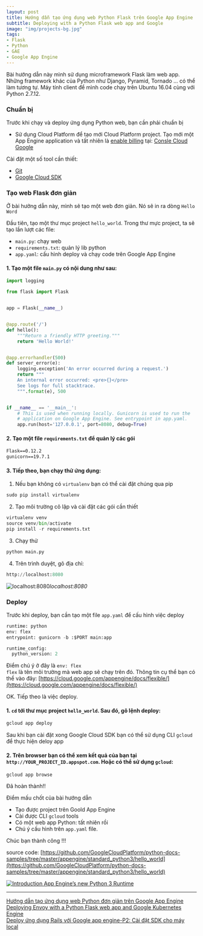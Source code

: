 ```yaml
---
layout: post
title: Hướng dẫn tạo ứng dụng web Python Flask trên Google App Engine
subtitle: Deploying with a Python Flask web app and Google
image: "img/projects-bg.jpg"
tags:
- Flask
- Python
- GAE
- Google App Engine
---
```


Bài hướng dẫn này mình sử dụng microframework Flask làm web app. Những framework khác của Python như Django, Pyramid, Tornado ... có thể làm tương tự. Máy tính client để mình code chạy trên Ubuntu 16.04 cùng với Python 2.7.12.

### Chuẩn bị

Trước khi chạy và deploy ứng dụng Python web, bạn cần phải chuẩn bị

- Sử dụng Cloud Platform để tạo mới Cloud Platform project. Tạo mới một App Engine application và tất nhiên là [enable billing](https://cloud.google.com/billing/docs/how-to/modify-project) tại: [Consle Cloud Google](https://console.cloud.google.com/appengine)

Cài đặt một số tool cần thiết:
- [Git](https://git-scm.com)
- [Google Cloud SDK](https://cloud.google.com/sdk/docs/)


### Tạo web Flask đơn giản

Ở bài hưởng dẫn này, mình sẽ tạo một web đơn giản. Nó sẽ in ra dòng `Hello Word`

Đầu tiên, tạo một thư mục project `hello_world`. Trong thư mực project, ta sẽ tạo lần lượt các file:
- `main.py`: chạy web
- `requirements.txt`: quản lý lib python
- `app.yaml`: cấu hình deploy và chạy code trên Google App Engine

#### 1. Tạo một file `main.py` có nội dung như sau:
```python
import logging

from flask import Flask


app = Flask(__name__)


@app.route('/')
def hello():
    """Return a friendly HTTP greeting."""
    return 'Hello World!'


@app.errorhandler(500)
def server_error(e):
    logging.exception('An error occurred during a request.')
    return """
    An internal error occurred: <pre>{}</pre>
    See logs for full stacktrace.
    """.format(e), 500


if __name__ == '__main__':
    # This is used when running locally. Gunicorn is used to run the
    # application on Google App Engine. See entrypoint in app.yaml.
    app.run(host='127.0.0.1', port=8080, debug=True)
```

#### 2. Tạo một file `requirements.txt` để quản lý các gói
```txt
Flask==0.12.2
gunicorn==19.7.1
```

#### 3. Tiếp theo, bạn chạy thử ứng dụng:

1. Nếu bạn không có `virtualenv` bạn có thể cài đặt chúng qua pip
```python
sudo pip install virtualenv
```

2. Tạo môi trường cô lập và cài đặt các gói cần thiết
```python
virtualenv venv
source venv/bin/activate
pip install -r requirements.txt
```

3. Chạy thử
```python
python main.py
```

4. Trên trình duyệt, gõ địa chỉ:
```python
http://localhost:8080
```

![localhost:8080](https://boxxv.github.io/img/posts/d2565015-fab5-4302-8879-a274c7ee7318.png "localhost")_localhost:8080_

### Deploy
Trước khi deploy, bạn cần tạo một file `app.yaml` để cấu hình việc deploy
```python
runtime: python
env: flex
entrypoint: gunicorn -b :$PORT main:app

runtime_config:
  python_version: 2
```

Điểm chú ý ở đây là `env: flex`  
`flex` là tên môi trường mà web app sẽ chạy trên đó. Thông tin cụ thể bạn có thể vào đây: [https://cloud.google.com/appengine/docs/flexible/](https://cloud.google.com/appengine/docs/flexible/)

OK. Tiếp theo là việc deploy.

#### 1. `cd` tới thư mục project `hello_world`. Sau đó, gõ lệnh deploy:
```bat
gcloud app deploy
```

Sau khi bạn cài đặt xong Google Cloud SDK bạn có thể sử dụng CLI `gcloud` để thực hiện deloy app

#### 2. Trên browser bạn có thể xem kết quả của bạn tại `http://YOUR_PROJECT_ID.appspot.com`. Hoặc có thể sử dụng `gcloud`:
```bat
gcloud app browse
```

Đã hoàn thành!!

Điểm mấu chốt của bài hướng dẫn
- Tạo được project trên Goold App Engine
- Cài được CLI `gcloud` tools
- Có một web app Python: tất nhiên rồi
- Chú ý cấu hình trên `app.yaml` file.

Chúc bạn thành công !!!

source code: [https://github.com/GoogleCloudPlatform/python-docs-samples/tree/master/appengine/standard_python3/hello_world](https://github.com/GoogleCloudPlatform/python-docs-samples/tree/master/appengine/standard_python3/hello_world)

[![Introduction App Engine’s new Python 3 Runtime](https://img.youtube.com/vi/qeSpDwA2qcU/0.jpg)](https://www.youtube.com/watch?v=qeSpDwA2qcU)

-----
[Hướng dẫn tạo ứng dụng web Python đơn giản trên Google App Engine](https://viblo.asia/p/huong-dan-tao-ung-dung-web-python-don-gian-tren-google-app-engine-QpmleARnlrd)  
[Deploying Envoy with a Python Flask web app and Google Kubernetes Engine](https://cloud.google.com/community/tutorials/envoy-flask-google-container-engine)  
[Deploy ứng dụng Rails với Google app engine-P2: Cài đặt SDK cho máy local](https://viblo.asia/p/deploy-ung-dung-rails-voi-google-app-engine-p2-cai-dat-sdk-cho-may-local-63vKjbGVK2R)  




